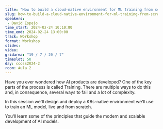 ```yaml
---
title: "How to build a cloud-native environment for ML training from scratch"
slug: how-to-build-a-cloud-native-environment-for-ml-training-from-scratch
speakers:
 - David Espejo
time_start: 2024-02-24 10:10:00
time_end: 2024-02-24 13:00:00
track: Workshop
format: Workshop
slides: 
video: 
gridarea: "19 / 7 / 20 / 7"
timeslot: 50
day: ccoss2024-2
room: Aula 2
---
```


Have you ever wondered how AI products are developed? One of the key parts of the process is called Training. There are multiple ways to do this and, in consequence, several ways to fail and a lot of complexity.
 
 
 
 In this session we'll design and deploy a K8s-native environment we'll use to train an ML model, live and from scratch.
 
 
 
 You'll learn some of the principles that guide the modern and scalable development of AI models.